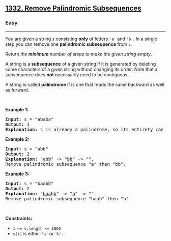 <h2><a href="https://leetcode.com/problems/remove-palindromic-subsequences/">1332. Remove Palindromic Subsequences</a></h2><h3>Easy</h3><hr><div style="user-select: auto;"><p style="user-select: auto;">You are given a string <code style="user-select: auto;">s</code> consisting <strong style="user-select: auto;">only</strong> of letters <code style="user-select: auto;">'a'</code> and <code style="user-select: auto;">'b'</code>. In a single step you can remove one <strong style="user-select: auto;">palindromic subsequence</strong> from <code style="user-select: auto;">s</code>.</p>

<p style="user-select: auto;">Return <em style="user-select: auto;">the <strong style="user-select: auto;">minimum</strong> number of steps to make the given string empty</em>.</p>

<p style="user-select: auto;">A string is a <strong style="user-select: auto;">subsequence</strong> of a given string if it is generated by deleting some characters of a given string without changing its order. Note that a subsequence does <strong style="user-select: auto;">not</strong> necessarily need to be contiguous.</p>

<p style="user-select: auto;">A string is called <strong style="user-select: auto;">palindrome</strong> if is one that reads the same backward as well as forward.</p>

<p style="user-select: auto;">&nbsp;</p>
<p style="user-select: auto;"><strong style="user-select: auto;">Example 1:</strong></p>

<pre style="user-select: auto;"><strong style="user-select: auto;">Input:</strong> s = "ababa"
<strong style="user-select: auto;">Output:</strong> 1
<strong style="user-select: auto;">Explanation:</strong> s is already a palindrome, so its entirety can be removed in a single step.
</pre>

<p style="user-select: auto;"><strong style="user-select: auto;">Example 2:</strong></p>

<pre style="user-select: auto;"><strong style="user-select: auto;">Input:</strong> s = "abb"
<strong style="user-select: auto;">Output:</strong> 2
<strong style="user-select: auto;">Explanation:</strong> "<u style="user-select: auto;">a</u>bb" -&gt; "<u style="user-select: auto;">bb</u>" -&gt; "". 
Remove palindromic subsequence "a" then "bb".
</pre>

<p style="user-select: auto;"><strong style="user-select: auto;">Example 3:</strong></p>

<pre style="user-select: auto;"><strong style="user-select: auto;">Input:</strong> s = "baabb"
<strong style="user-select: auto;">Output:</strong> 2
<strong style="user-select: auto;">Explanation:</strong> "<u style="user-select: auto;">baa</u>b<u style="user-select: auto;">b</u>" -&gt; "<u style="user-select: auto;">b</u>" -&gt; "". 
Remove palindromic subsequence "baab" then "b".
</pre>

<p style="user-select: auto;">&nbsp;</p>
<p style="user-select: auto;"><strong style="user-select: auto;">Constraints:</strong></p>

<ul style="user-select: auto;">
	<li style="user-select: auto;"><code style="user-select: auto;">1 &lt;= s.length &lt;= 1000</code></li>
	<li style="user-select: auto;"><code style="user-select: auto;">s[i]</code> is either <code style="user-select: auto;">'a'</code> or <code style="user-select: auto;">'b'</code>.</li>
</ul>
</div>